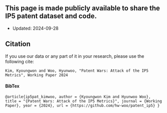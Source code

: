 ## This page is made publicly available to share the IP5 patent dataset and code.
- Updated: 2024-09-28

## Citation
If you use our data or any part of it in your research, please use the following cite:

`Kim, Kyoungwon and Woo, Hyunwoo, "Patent Wars: Attack of the IP5 Metrics", Working Paper 2024`

#### BibTex
`@article{ip5pat_kimwoo,
    author = {Kyoungwon Kim and Hyunwoo Woo},
    title = "{Patent Wars: Attack of the IP5 Metrics}",
    journal = {Working Paper},
    year = {2024},
    url = {https://github.com/hw-woo/patent_ip5}
}`

